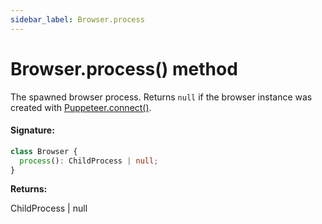 ```yaml
---
sidebar_label: Browser.process
---
```


# Browser.process() method

The spawned browser process. Returns `null` if the browser instance was created with [Puppeteer.connect()](./puppeteer.puppeteer.connect.md).

#### Signature:

```typescript
class Browser {
  process(): ChildProcess | null;
}
```

**Returns:**

ChildProcess \| null
